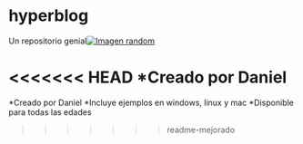 # hyperblog
Un repositorio genial[![Imagen random](https://sdos.es/sites/default/files/styles/blog_post_header_large/public/Blog/Header_image/Code-Style---SDOS.png?itok=Lh93YPdB "Imagen random")](https://sdos.es/sites/default/files/styles/blog_post_header_large/public/Blog/Header_image/Code-Style---SDOS.png?itok=Lh93YPdB "Imagen random")

<<<<<<< HEAD
*Creado por Daniel
=======
*Creado por Daniel
*Incluye ejemplos en windows, linux y mac
*Disponible para todas las edades
>>>>>>> readme-mejorado
